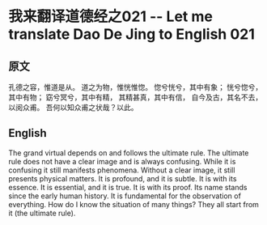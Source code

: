 # 我来翻译道德经之021 -- Let me translate Dao De Jing to English 021

## 原文

孔德之容，惟道是从。
道之为物，惟恍惟惚。
惚兮恍兮，其中有象；
恍兮惚兮，其中有物；
窈兮冥兮，其中有精，
其精甚真，其中有信，
自今及古，其名不去，以阅众甫。
吾何以知众甫之状哉？以此。

## English

The grand virtual depends on and follows the ultimate rule.
The ultimate rule does not have a clear image and is always confusing.
While it is confusing it still manifests phenomena.
Without a clear image, it still presents physical matters.
It is profound, and it is subtle. It is with its essence.
It is essential, and it is true. It is with its proof.
Its name stands since the early human history. It is fundamental for the observation of everything.
How do I know the situation of many things? They all start from it (the ultimate rule).
